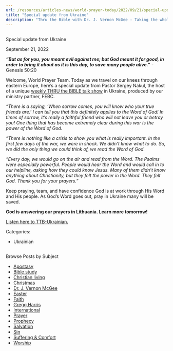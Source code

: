 ```yaml
---
url: /resources/articles-news/world-prayer-today/2022/09/21/special-update-from-ukraine
title: "Special update from Ukraine"
description: "Thru the Bible with Dr. J. Vernon McGee - Taking the whole Word to the whole world"
---
```







## 
 Special update from Ukraine


September 21, 2022
![]()




***“But as for you, you meant evil against me; but God meant it for good, in order to bring it about as it is this day, to save many people alive.”*** -Genesis 50:20

Welcome, World Prayer Team. Today as we travel on our knees through eastern Europe, here’s a special update from Pastor Sergey Nakul, the host of a unique [weekly THRU the BIBLE talk show](https://radiom.ua/programms/storinkami-biblii) in Ukraine, produced by our ministry partner, FEBC.

*“There is a saying, ‘When sorrow comes, you will know who your true friends are.’ I can tell you that this definitely applies to the Word of God! In times of sorrow, it’s really a faithful friend who will not leave you or betray you! One thing that has become extremely clear during this war is the power of the Word of God.* 

*“There is nothing like a crisis to show you what is really important. In the first few days of the war, we were in shock. We didn’t know what to do. So, we did the only thing we could think of, we read the Word of God.* 

*“Every day, we would go on the air and read from the Word. The Psalms were especially powerful. People would hear the Word and would call in to our helpline, asking how they could know Jesus. Many of them didn’t know anything about Christianity, but they felt the power in the Word. They felt God. Thank you for your prayers.”*

Keep praying, team, and have confidence God is at work through His Word and His people. As God’s Word goes out, pray in Ukraine many will be saved.

**God is answering our prayers in Lithuania. Learn more tomorrow!**

[Listen here to TTB-Ukrainian.](https://ttb.twr.org/home/day,0421/language,UKR)



Categories: 


* Ukrainian









## 
 Browse Posts by Subject


* [Apostasy](/resources/articles-news/-in-tags/tags/Apostasy)
* [Bible study](/resources/articles-news/-in-tags/tags/Bible-study)
* [Christian living](/resources/articles-news/-in-tags/tags/Christian-living)
* [Christmas](/resources/articles-news/-in-tags/tags/Christmas)
* [Dr. J. Vernon McGee](/resources/articles-news/-in-tags/tags/Dr-J-Vernon-McGee)
* [Easter](/resources/articles-news/-in-tags/tags/easter)
* [Faith](/resources/articles-news/-in-tags/tags/Faith)
* [Gregg Harris](/resources/articles-news/-in-tags/tags/Gregg-Harris)
* [International](/resources/articles-news/-in-tags/tags/International)
* [Prayer](/resources/articles-news/-in-tags/tags/prayer)
* [Prophecy](/resources/articles-news/-in-tags/tags/Prophecy)
* [Salvation](/resources/articles-news/-in-tags/tags/Salvation)
* [Sin](/resources/articles-news/-in-tags/tags/sin)
* [Suffering & Comfort](/resources/articles-news/-in-tags/tags/Suffering-Comfort)
* [Worship](/resources/articles-news/-in-tags/tags/worship)






